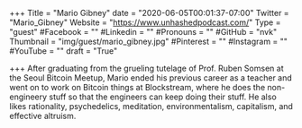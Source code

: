 +++
Title = "Mario Gibney"
date = "2020-06-05T00:01:37-07:00"
Twitter = "Mario_Gibney"
Website = "https://www.unhashedpodcast.com/"
Type = "guest"
#Facebook = ""
#Linkedin = ""
#Pronouns = ""
#GitHub = "nvk"
Thumbnail = "img/guest/mario_gibney.jpg"
#Pinterest = ""
#Instagram = ""
#YouTube = ""
draft = "True"

+++
After graduating from the grueling tutelage of Prof. Ruben Somsen at the Seoul Bitcoin Meetup, Mario ended his previous career as a teacher and went on to work on Bitcoin things at Blockstream, where he does the non-engineery stuff so that the engineers can keep doing their stuff. He also likes rationality, psychedelics, meditation, environmentalism, capitalism, and effective altruism.
